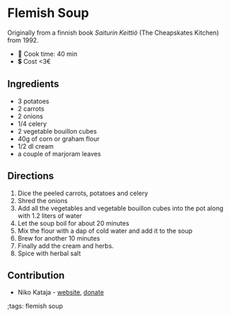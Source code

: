 # Flemish Soup  

Originally from a finnish book _Saiturin Keittiö_ (The Cheapskates Kitchen) from 1992.

- 🍳 Cook time: 40 min
- 💲  Cost <3€

## Ingredients

- 3 potatoes
- 2 carrots
- 2 onions
- 1/4 celery
- 2 vegetable bouillon cubes
- 40g of corn or graham flour
- 1/2 dl cream
- a couple of marjoram leaves

## Directions

1. Dice the peeled carrots, potatoes and celery
2. Shred the onions
3. Add all the vegetables and vegetable bouillon cubes into the pot along with 1.2 liters of water
4. Let the soup boil for about 20 minutes
5. Mix the flour with a dap of cold water and add it to the soup
6. Brew for another 10 minutes
7. Finally add the cream and herbs.
8. Spice with herbal salt

## Contribution

- Niko Kataja - [website](https://github.com/Nikedi), [donate](https://paypal.me/Nkataja)

;tags: flemish soup
